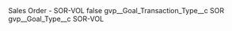 <?xml version="1.0" encoding="UTF-8"?>
<CustomMetadata xmlns="http://soap.sforce.com/2006/04/metadata" xmlns:xsi="http://www.w3.org/2001/XMLSchema-instance" xmlns:xsd="http://www.w3.org/2001/XMLSchema">
    <label>Sales Order - SOR-VOL</label>
    <protected>false</protected>
    <values>
        <field>gvp__Goal_Transaction_Type__c</field>
        <value xsi:type="xsd:string">SOR</value>
    </values>
    <values>
        <field>gvp__Goal_Type__c</field>
        <value xsi:type="xsd:string">SOR-VOL</value>
    </values>
</CustomMetadata>
